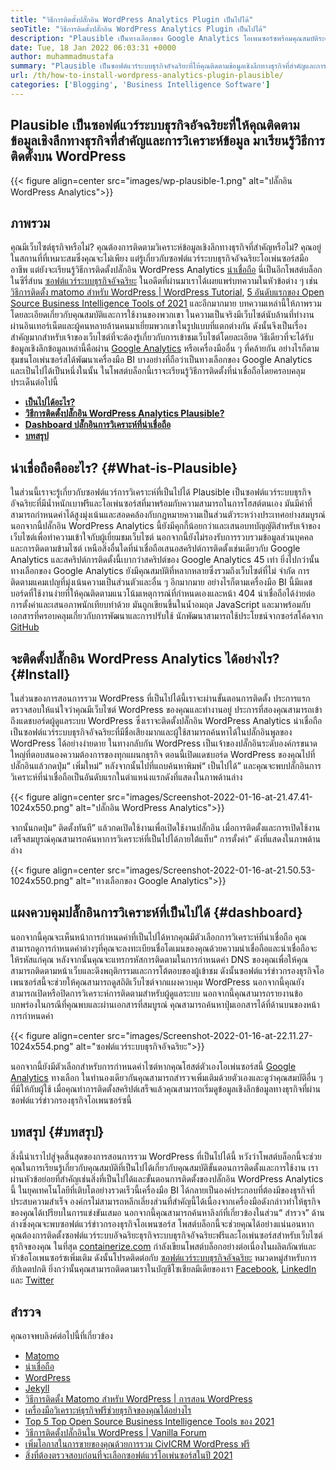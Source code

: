 ```yaml
---
title: "วิธีการติดตั้งปลั๊กอิน WordPress Analytics Plugin เป็นไปได้" 
seoTitle: "วิธีการติดตั้งปลั๊กอิน WordPress Analytics Plugin เป็นไปได้" 
description: "Plausible เป็นทางเลือกของ Google Analytics โอเพนซอร์ซพร้อมคุณสมบัติระดับองค์กร การสอนทีละขั้นตอนเกี่ยวกับวิธีการติดตั้งปลั๊กอิน WordPress Analytics" 
date: Tue, 18 Jan 2022 06:03:31 +0000
author: muhammadmustafa
summary: "Plausible เป็นซอฟต์แวร์ระบบธุรกิจอัจฉริยะที่ให้คุณติดตามข้อมูลเชิงลึกทางธุรกิจที่สำคัญและการวิเคราะห์ข้อมูล มาเรียนรู้วิธีการติดตั้งบน WordPress" 
url: /th/how-to-install-wordpress-analytics-plugin-plausible/
categories: ['Blogging', 'Business Intelligence Software']
---
```


## Plausible เป็นซอฟต์แวร์ระบบธุรกิจอัจฉริยะที่ให้คุณติดตามข้อมูลเชิงลึกทางธุรกิจที่สำคัญและการวิเคราะห์ข้อมูล มาเรียนรู้วิธีการติดตั้งบน WordPress

{{< figure align=center src="images/wp-plausible-1.png" alt="ปลั๊กอิน WordPress Analytics">}}


## ภาพรวม
คุณมีเว็บไซต์ธุรกิจหรือไม่? คุณต้องการติดตามวิเคราะห์ข้อมูลเชิงลึกทางธุรกิจที่สำคัญหรือไม่? คุณอยู่ในสถานที่ที่เหมาะสมซึ่งคุณจะไม่เพียง แต่รู้เกี่ยวกับซอฟต์แวร์ระบบธุรกิจอัจฉริยะโอเพ่นซอร์สมืออาชีพ แต่ยังจะเรียนรู้วิธีการติดตั้งปลั๊กอิน WordPress Analytics [น่าเชื่อถือ][1] นี่เป็นอีกโพสต์บล็อกในซีรี่ส์บน [ซอฟต์แวร์ระบบธุรกิจอัจฉริยะ][2] ในอดีตที่ผ่านมาเราได้เผยแพร่บทความในหัวข้อต่าง ๆ เช่น [วิธีการติดตั้ง matomo สำหรับ WordPress | WordPress Tutorial][3], [5 อันดับแรกของ Open Source Business Intelligence Tools of 2021][4] และอีกมากมาย บทความเหล่านี้ให้ภาพรวมโดยละเอียดเกี่ยวกับคุณสมบัติและการใช้งานของพวกเขา
ในความเป็นจริงมีเว็บไซต์นับล้านที่ทำงานผ่านอินเทอร์เน็ตและผู้คนหลายล้านคนมาเยี่ยมพวกเขาในรูปแบบที่แตกต่างกัน ดังนั้นจึงเป็นเรื่องสำคัญมากสำหรับเจ้าของเว็บไซต์ที่จะต้องรู้เกี่ยวกับการเข้าชมเว็บไซต์โดยละเอียด วิธีเดียวที่จะได้รับข้อมูลเชิงลึกข้อมูลเหล่านี้คือผ่าน [Google Analytics][5] หรือเครื่องมืออื่น ๆ ที่คล้ายกัน อย่างไรก็ตามชุมชนโอเพ่นซอร์สได้พัฒนาเครื่องมือ BI บางอย่างที่ถือว่าเป็นทางเลือกของ Google Analytics และเป็นไปได้เป็นหนึ่งในนั้น ในโพสต์บล็อกนี้เราจะเรียนรู้วิธีการติดตั้งที่น่าเชื่อถือโดยครอบคลุมประเด็นต่อไปนี้
*  **[เป็นไปได้อะไร?][6]**  
*  **[วิธีการติดตั้งปลั๊กอิน WordPress Analytics Plausible?][7]**  
*  **[Dashboard ปลั๊กอินการวิเคราะห์ที่น่าเชื่อถือ][8]**  
*  **[บทสรุป][9]**  

## น่าเชื่อถือคืออะไร? {#What-is-Plausible}

ในส่วนนี้เราจะรู้เกี่ยวกับซอฟต์แวร์การวิเคราะห์ที่เป็นไปได้ Plausible เป็นซอฟต์แวร์ระบบธุรกิจอัจฉริยะที่มีน้ำหนักเบาฟรีและโอเพ่นซอร์สที่มาพร้อมกับความสามารถในการโฮสต์ตนเอง มันมีค่าที่สามารถกำหนดค่าได้สูงมุ่งเน้นและสอดคล้องกับกฎหมายความเป็นส่วนตัวระหว่างประเทศอย่างสมบูรณ์ นอกจากนี้ปลั๊กอิน WordPress Analytics นี้ยังมีคุกกี้น้อยกว่าและเสนอบทบัญญัติสำหรับเจ้าของเว็บไซต์เพื่อทำความเข้าใจกับผู้เยี่ยมชมเว็บไซต์ นอกจากนี้ยังไม่รองรับการรวบรวมข้อมูลส่วนบุคคลและการติดตามข้ามไซต์ เหนือสิ่งอื่นใดที่น่าเชื่อถือเสนอสคริปต์การติดตั้งเช่นเดียวกับ Google Analytics และสคริปต์การติดตั้งนี้เบากว่าสคริปต์ของ Google Analytics 45 เท่า ยิ่งไปกว่านั้นทางเลือกของ Google Analytics ยังมีคุณสมบัติที่หลากหลายซึ่งรวมถึงเว็บไซต์ที่ไม่ จำกัด การติดตามแคมเปญที่มุ่งเน้นความเป็นส่วนตัวและอื่น ๆ อีกมากมาย
อย่างไรก็ตามเครื่องมือ BI นี้มีแดชบอร์ดที่ใช้งานง่ายที่ให้คุณติดตามแนวโน้มเหตุการณ์ที่กำหนดเองและหน้า 404 น่าเชื่อถือได้ง่ายต่อการตั้งค่าและเสนอภาพนักเทียบท่าด้วย มันถูกเขียนขึ้นในน้ำอมฤต JavaScript และมาพร้อมกับเอกสารที่ครอบคลุมเกี่ยวกับการพัฒนาและการปรับใช้ นักพัฒนาสามารถใช้ประโยชน์จากซอร์สโค้ดจาก [GitHub][10]

## จะติดตั้งปลั๊กอิน WordPress Analytics ได้อย่างไร? {#Install}

ในส่วนของการสอนการรวม WordPress ที่เป็นไปได้นี้เราจะผ่านขั้นตอนการติดตั้ง
ประการแรกตรวจสอบให้แน่ใจว่าคุณมีเว็บไซต์ WordPress ของคุณและทำงานอยู่ ประการที่สองคุณสามารถเข้าถึงแดชบอร์ดผู้ดูแลระบบ WordPress ซึ่งเราจะติดตั้งปลั๊กอิน WordPress Analytics น่าเชื่อถือเป็นซอฟต์แวร์ระบบธุรกิจอัจฉริยะที่มีชื่อเสียงมากและผู้ใช้สามารถค้นหาได้ในปลั๊กอินพูลของ WordPress ได้อย่างง่ายดาย ในทางกลับกัน WordPress เป็นเจ้าของปลั๊กอินระดับองค์กรขนาดใหญ่ที่ตอบสนองความต้องการของทุกแผนกธุรกิจ
ตอนนี้เปิดแดชบอร์ด WordPress ของคุณไปที่ปลั๊กอินแล้วกดปุ่ม“ เพิ่มใหม่” หลังจากนั้นไปที่แถบค้นหาพิมพ์“ เป็นไปได้” และคุณจะพบปลั๊กอินการวิเคราะห์ที่น่าเชื่อถือเป็นอันดับแรกในตำแหน่งแรกดังที่แสดงในภาพด้านล่าง

{{< figure align=center src="images/Screenshot-2022-01-16-at-21.47.41-1024x550.png" alt="ปลั๊กอิน WordPress Analytics">}}

จากนั้นกดปุ่ม“ ติดตั้งทันที” แล้วกดเปิดใช้งานเพื่อเปิดใช้งานปลั๊กอิน เมื่อการติดตั้งและการเปิดใช้งานเสร็จสมบูรณ์คุณสามารถค้นหาการวิเคราะห์ที่เป็นไปได้ภายใต้แท็บ“ การตั้งค่า” ดังที่แสดงในภาพด้านล่าง

{{< figure align=center src="images/Screenshot-2022-01-16-at-21.50.53-1024x550.png" alt="ทางเลือกของ Google Analytics">}}


## แผงควบคุมปลั๊กอินการวิเคราะห์ที่เป็นไปได้  {#dashboard}

นอกจากนี้คุณจะเห็นหน้าการกำหนดค่าที่เป็นไปได้หากคุณมีตัวเลือกการวิเคราะห์ที่น่าเชื่อถือ คุณสามารถดูการกำหนดค่าต่างๆที่คุณจะลงทะเบียนชื่อโดเมนของคุณด้วยความน่าเชื่อถือและน่าเชื่อถือจะให้รหัสแก่คุณ หลังจากนั้นคุณจะแทรกรหัสการติดตามในการกำหนดค่า DNS ของคุณเพื่อให้คุณสามารถติดตามหน้าเว็บและดึงพฤติกรรมและการโต้ตอบของผู้เข้าชม ดังนั้นซอฟต์แวร์ข่าวกรองธุรกิจโอเพนซอร์สนี้จะช่วยให้คุณสามารถดูสถิติเว็บไซต์จากแผงควบคุม WordPress นอกจากนี้คุณยังสามารถเปิดหรือปิดการวิเคราะห์การติดตามสำหรับผู้ดูแลระบบ นอกจากนี้คุณสามารถรายงานข้อบกพร่องในกรณีที่คุณพบและผ่านเอกสารที่สมบูรณ์ คุณสามารถค้นหาปุ่มเอกสารได้ที่ด้านบนของหน้าการกำหนดค่า

{{< figure align=center src="images/Screenshot-2022-01-16-at-22.11.27-1024x554.png" alt="ซอฟต์แวร์ระบบธุรกิจอัจฉริยะ">}}

นอกจากนี้ยังมีตัวเลือกสำหรับการกำหนดค่าไซต์หากคุณโฮสต์ตัวเองโอเพ่นซอร์สนี้ [Google Analytics][5] ทางเลือก ในทำนองเดียวกันคุณสามารถสำรวจเพิ่มเติมด้วยตัวเองและดูว่าคุณสมบัติอื่น ๆ ที่มีให้กับผู้ใช้ เมื่อคุณทำการติดตั้งสคริปต์เสร็จแล้วคุณสามารถเริ่มดูข้อมูลเชิงลึกข้อมูลทางธุรกิจที่ผ่านซอฟต์แวร์ข่าวกรองธุรกิจโอเพนซอร์ซนี้

## บทสรุป {#บทสรุป}

สิ่งนี้นำเราไปสู่จุดสิ้นสุดของการสอนการรวม WordPress ที่เป็นไปได้นี้ หวังว่าโพสต์บล็อกนี้จะช่วยคุณในการเรียนรู้เกี่ยวกับคุณสมบัติที่เป็นไปได้เกี่ยวกับคุณสมบัติขั้นตอนการติดตั้งและการใช้งาน เราผ่านหัวข้อย่อยที่สำคัญเช่นสิ่งที่เป็นไปได้และขั้นตอนการติดตั้งของปลั๊กอิน WordPress Analytics นี้ ในยุคเทคโนโลยีที่เติบโตอย่างรวดเร็วนี้เครื่องมือ BI ได้กลายเป็นองค์ประกอบที่ต้องมีของธุรกิจที่ประสบความสำเร็จ องค์กรไม่สามารถหลีกเลี่ยงส่วนที่สำคัญนี้ได้เนื่องจากเครื่องมือดังกล่าวทำให้ธุรกิจของคุณได้เปรียบในการแข่งขันเสมอ นอกจากนี้คุณสามารถค้นหาลิงก์ที่เกี่ยวข้องในส่วน“ สำรวจ” ด้านล่างซึ่งคุณจะพบซอฟต์แวร์ข่าวกรองธุรกิจโอเพนซอร์ส โพสต์บล็อกนี้จะช่วยคุณได้อย่างแน่นอนหากคุณต้องการติดตั้งซอฟต์แวร์ระบบอัจฉริยะธุรกิจระบบธุรกิจอัจฉริยะฟรีและโอเพ่นซอร์สสำหรับเว็บไซต์ธุรกิจของคุณ
ในที่สุด [containerize.com][11] กำลังเขียนโพสต์บล็อกอย่างต่อเนื่องในผลิตภัณฑ์และหัวข้อโอเพนซอร์ซเพิ่มเติม ดังนั้นโปรดติดต่อกับ [][12][ซอฟต์แวร์ระบบธุรกิจอัจฉริยะ][13][][12] หมวดหมู่สำหรับการอัปเดตปกติ ยิ่งกว่านั้นคุณสามารถติดตามเราในบัญชีโซเชียลมีเดียของเรา [Facebook][14], [LinkedIn][15] และ [Twitter][16]

## สำรวจ
คุณอาจพบลิงค์ต่อไปนี้ที่เกี่ยวข้อง
  * [Matomo][17]
  * [น่าเชื่อถือ][1]
  * [WordPress][18]
  * [Jekyll][19]
  * [วิธีการติดตั้ง Matomo สำหรับ WordPress | การสอน WordPress][3]
  * [เครื่องมือวิเคราะห์ธุรกิจฟรีช่วยธุรกิจของคุณได้อย่างไร][20]
  * [Top 5 Top Open Source Business Intelligence Tools ของ 2021][4]
  * [วิธีการติดตั้งปลั๊กอินใน WordPress | Vanilla Forum][21]
  * [เพิ่มโอกาสในการขายของคุณด้วยการรวม CivICRM WordPress ฟรี][22]
  * [สิ่งที่ต้องตรวจสอบก่อนที่จะเลือกซอฟต์แวร์โอเพ่นซอร์สในปี 2021][23]



 [1]: https://products.containerize.com/business-intelligence/plausible
 [2]: https://blog.containerize.com/category/business-intelligence-software/
 [3]: https://blog.containerize.com/blogging/how-to-install-matomo-for-wordpress-wordpress-tutorial/
 [4]: https://blog.containerize.com/business-intelligence-software/top-5-open-source-business-intelligence-solutions-of-2021/
 [5]: https://analytics.google.com/analytics/web/
 [6]: #What-is-Plausible
 [7]: #Install
 [8]: #dashboard
 [9]: #Conclusion
 [10]: https://github.com/plausible/analytics
 [11]: https://www.containerize.com/
 [12]: https://products.containerize.com/social-network-platforms/
 [13]: https://products.containerize.com/business-intelligence/
 [14]: https://web.facebook.com/containerize
 [15]: https://www.linkedin.com/company/containerize/
 [16]: https://twitter.com/containerize_co
 [17]: https://products.containerize.com/business-intelligence/matomo
 [18]: https://products.containerize.com/blogging/wordpress/
 [19]: https://products.containerize.com/blogging/jekyll/
 [20]: https://blog.containerize.com/2021/03/12/how-free-business-analytics-tools-assist-your-business/
 [21]: https://blog.containerize.com/blogging/how-to-a-install-plugin-in-wordpress-vanilla-forum/
 [22]: https://blog.containerize.com/blogging/civicrm-wordpress-integration-wordpress-tutorial/
 [23]: https://blog.containerize.com/cmdb-software/things-to-review-before-opting-open-source-software-in-2021/
